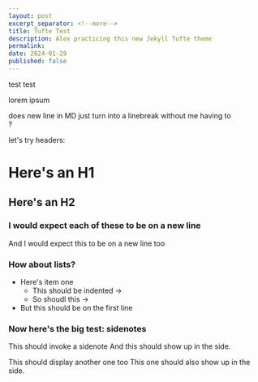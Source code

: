```yaml
---
layout: post
excerpt_separator: <!--more-->
title: Tufte Test
description: Alex practicing this new Jekyll Tufte theme
permalink: 
date: 2024-01-29
published: false
---
```



test test

lorem ipsum

does new line in MD just turn into a linebreak without me having to <br>?

let's try headers:
# Here's an H1
## Here's an H2
### I would expect each of these to be on a new line
And I would expect this to be on a new line too

### How about lists?
* Here's item one
	* This should be indented -> 
	* So shoudl this -> 
* But this should be on the first line

### Now here's the big test: sidenotes
This should invoke a sidenote <span class="sidenote-number"></span>
<span class="sidenote">And this should show up in the side.</span>


This should display another one too<span class="sidenote-number"></span>
<span class="sidenote">This one should also show up in the side.</span>